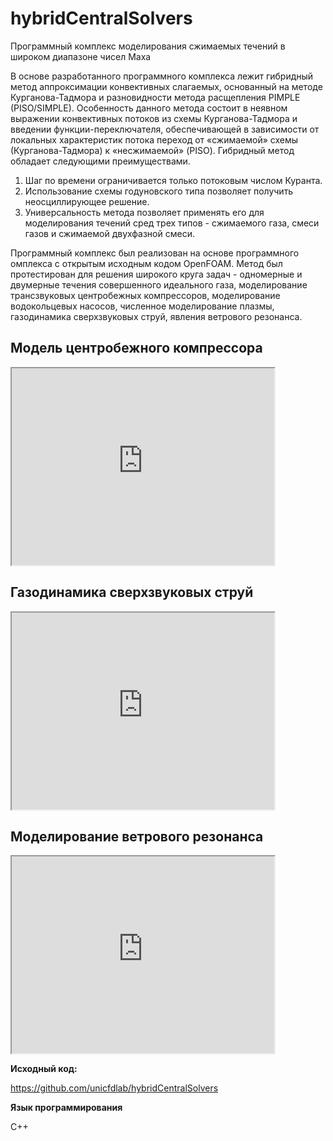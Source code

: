 hybridCentralSolvers
====================

Программный комплекс моделирования сжимаемых течений в широком диапазоне чисел Маха

В основе разработанного программного комплекса лежит гибридный метод аппроксимации 
конвективных слагаемых, основанный на методе Курганова-Тадмора и разновидности метода 
расщепления PIMPLE (PISO/SIMPLE). Особенность данного метода состоит в неявном выражении 
конвективных потоков из схемы Курганова-Тадмора и введении функции-переключателя, 
обеспечивающей в зависимости от локальных характеристик потока переход от «сжимаемой» 
схемы (Курганова-Тадмора) к «несжимаемой» (PISO). 
Гибридный метод обладает следующими 
преимуществами.

1. Шаг по времени ограничивается только потоковым числом Куранта.
2. Использование схемы годуновского типа позволяет получить неосциллирующее решение.
3. Универсальность метода позволяет применять его для моделирования течений сред трех 
типов - сжимаемого газа, смеси газов и сжимаемой двухфазной смеси.

Программный комплекс был реализован на основе программного омплекса с открытым исходным кодом OpenFOAM.
Метод был протестирован для решения широкого круга задач - одномерные и двумерные
течения совершенного идеального газа, моделирование трансзвуковых центробежных компрессоров,
моделирование водокольцевых насосов, численное моделирование плазмы, газодинамика
сверхзвуковых струй, явления ветрового резонанса.

Модель центробежного компрессора
--------------------------------

<iframe width="420" height="315"
src="https://www.youtube.com/embed/Egf8vtIGJL8">
</iframe>

Газодинамика сверхзвуковых струй
--------------------------------

<iframe width="420" height="315"
src="https://www.youtube.com/embed/QgtsqaMp6dw">
</iframe>

Моделирование ветрового резонанса
---------------------------------

<iframe width="420" height="315"
src="https://www.youtube.com/embed/tosM8sNfkho">
</iframe>

**Исходный код:**

<https://github.com/unicfdlab/hybridCentralSolvers>

**Язык программирования**

C++

